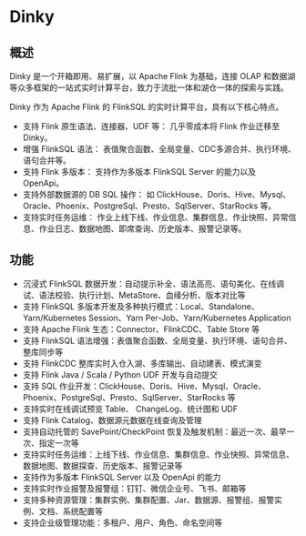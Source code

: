 # Dinky

## 概述

Dinky 是一个开箱即用、易扩展，以 Apache Flink 为基础，连接 OLAP 和数据湖等众多框架的一站式实时计算平台，致力于流批一体和湖仓一体的探索与实践。

Dinky 作为 Apache Flink 的 FlinkSQL 的实时计算平台，具有以下核心特点。

- 支持 Flink 原生语法、连接器、UDF 等： 几乎零成本将 Flink 作业迁移至 Dinky。
- 增强 FlinkSQL 语法： 表值聚合函数、全局变量、CDC多源合并、执行环境、语句合并等。
- 支持 Flink 多版本： 支持作为多版本 FlinkSQL Server 的能力以及 OpenApi。
- 支持外部数据源的 DB SQL 操作： 如 ClickHouse、Doris、Hive、Mysql、Oracle、Phoenix、PostgreSql、Presto、SqlServer、StarRocks 等。
- 支持实时任务运维： 作业上线下线、作业信息、集群信息、作业快照、异常信息、作业日志、数据地图、即席查询、历史版本、报警记录等。

## 功能

- 沉浸式 FlinkSQL 数据开发：自动提示补全、语法高亮、语句美化、在线调试、语法校验、执行计划、MetaStore、血缘分析、版本对比等
- 支持 FlinkSQL 多版本开发及多种执行模式：Local、Standalone、Yarn/Kubernetes Session、Yarn Per-Job、Yarn/Kubernetes Application
- 支持 Apache Flink 生态：Connector、FlinkCDC、Table Store 等
- 支持 FlinkSQL 语法增强：表值聚合函数、全局变量、执行环境、语句合并、整库同步等
- 支持 FlinkCDC 整库实时入仓入湖、多库输出、自动建表、模式演变
- 支持 Flink Java / Scala / Python UDF 开发与自动提交
- 支持 SQL 作业开发：ClickHouse、Doris、Hive、Mysql、Oracle、Phoenix、PostgreSql、Presto、SqlServer、StarRocks 等
- 支持实时在线调试预览 Table、 ChangeLog、统计图和 UDF
- 支持 Flink Catalog、数据源元数据在线查询及管理
- 支持自动托管的 SavePoint/CheckPoint 恢复及触发机制：最近一次、最早一次、指定一次等
- 支持实时任务运维：上线下线、作业信息、集群信息、作业快照、异常信息、数据地图、数据探查、历史版本、报警记录等
- 支持作为多版本 FlinkSQL Server 以及 OpenApi 的能力
- 支持实时作业报警及报警组：钉钉、微信企业号、飞书、邮箱等
- 支持多种资源管理：集群实例、集群配置、Jar、数据源、报警组、报警实例、文档、系统配置等
- 支持企业级管理功能：多租户、用户、角色、命名空间等

